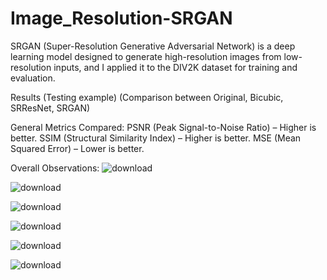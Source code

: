 # Image_Resolution-SRGAN
SRGAN (Super-Resolution Generative Adversarial Network) is a deep learning model designed to generate high-resolution images from low-resolution inputs, and I applied it to the DIV2K dataset for training and evaluation.

Results (Testing example)
(Comparison between Original, Bicubic, SRResNet, SRGAN)

General Metrics Compared: 
PSNR (Peak Signal-to-Noise Ratio) – Higher is better. 
SSIM (Structural Similarity Index) – Higher is better. 
MSE (Mean Squared Error) – Lower is better.


Overall Observations: 
![download](https://github.com/user-attachments/assets/d30c9c7c-7890-4bc3-bc61-66d7ca134284)

![download](https://github.com/user-attachments/assets/bfd1f518-e660-4662-89fe-0453cf27da5a)

![download](https://github.com/user-attachments/assets/5eb47d81-255f-43bf-bedb-391f29eff4bc)

![download](https://github.com/user-attachments/assets/bb10a5b4-d79a-4848-9e49-61be3b939f24)

![download](https://github.com/user-attachments/assets/6f830c92-e57b-4e03-b3f2-57860c75464c)

![download](https://github.com/user-attachments/assets/7f53ac76-579e-4659-ac51-fba5df66f633)
